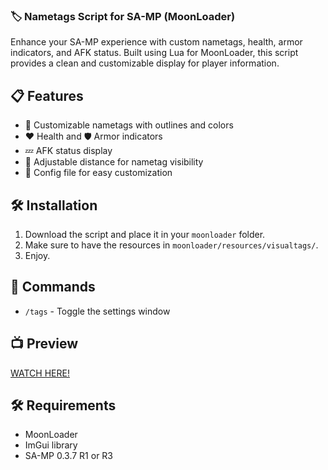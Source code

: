 ### 🏷️ Nametags Script for SA-MP (MoonLoader)
Enhance your SA-MP experience with custom nametags, health, armor indicators, and AFK status. Built using Lua for MoonLoader, this script provides a clean and customizable display for player information.  

## 📋 Features
- 🔄 Customizable nametags with outlines and colors  
- ❤️ Health and 🛡️ Armor indicators  
- 💤 AFK status display  
- 📏 Adjustable distance for nametag visibility  
- 💾 Config file for easy customization  

## 🛠️ Installation
1. Download the script and place it in your `moonloader` folder.  
2. Make sure to have the resources in `moonloader/resources/visualtags/`.  
3. Enjoy. 

## 📜 Commands
- `/tags` - Toggle the settings window  

## 📺 Preview

[WATCH HERE!](https://streamable.com/k3dr5x)

## 🛠️ Requirements
- MoonLoader  
- ImGui library  
- SA-MP 0.3.7 R1 or R3  

